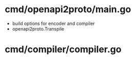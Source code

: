 # cmd/openapi2proto/main.go
* build options for encoder and compiler
* openapi2proto.Transpile

# cmd/compiler/compiler.go

